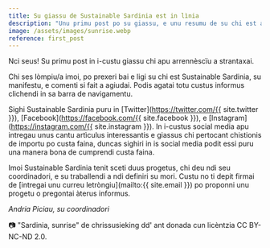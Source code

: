 ```yaml
---
title: Su giassu de Sustainable Sardinia est in lìnia
description: "Unu primu post po su giassu, e unu resumu de su chi est acuntèssiu." 
image: /assets/images/sunrise.webp 
reference: first_post
---
```


Nci seus! Su primu post in i-custu giassu chi apu arrennèscïu a strantaxai.

Chi ses lòmpiu/a imoi, po prexeri bai e ligi su chi est Sustainable Sardinia,
su manifestu, e comenti si fait a agiudai. Podis agatai totu custus informus
clichendi in sa barra de navigamentu.

Sighi Sustainable Sardinia puru in
[Twitter](https://twitter.com/{{ site.twitter }}),
[Facebook](https://facebook.com/{{ site.facebook }}), e
[Instagram](https://instagram.com/{{ site.instagram }}). In i-custus social
media apu intregau unus cantu artìculus interessantis e giassus chi pertocant
chistionis de importu po custa faina, duncas sighiri in is social media podit
essi puru una manera bona de cumprendi custa faina.

Imoi Sustainable Sardinia tenit sceti duus progetus, chi deu ndi seu
coordinadori, e su traballendi a ndi definiri su mori. Custu no ti depit firmai
de [intregai unu curreu letròngiu](mailto:{{ site.email }}) po
proponni unu progetu o pregontai àterus informus.

*Andria Piciau, su coordinadori*

📷 "Sardinia, sunrise" de chrissusieking dd' ant donada cun licèntzia CC BY-NC-ND 2.0.